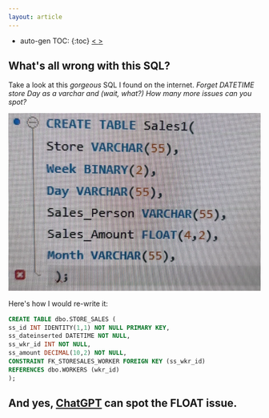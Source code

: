 ```yaml
---
layout: article
---
```

* auto-gen TOC:
{:toc}
<a class="prev" href="/articles/useyt">< </a><a class="next" href="/articles/24tte"> > </a>

## What's all wrong with this SQL?

Take a look at this *gorgeous* SQL I found on the internet. *Forget DATETIME store Day as a varchar and (wait, what?) How many more issues can you spot?*  

<img src="/img/wwwsql.png">
                        
Here's how I would re-write it:

```sql
CREATE TABLE dbo.STORE_SALES (
ss_id INT IDENTITY(1,1) NOT NULL PRIMARY KEY,
ss_dateinserted DATETIME NOT NULL,
ss_wkr_id INT NOT NULL,
ss_amount DECIMAL(10,2) NOT NULL,
CONSTRAINT FK_STORESALES_WORKER FOREIGN KEY (ss_wkr_id)
REFERENCES dbo.WORKERS (wkr_id)
);
```

## And yes, [ChatGPT](/img/Chat-GPT-sees-the-issue.png) can spot the FLOAT issue.


